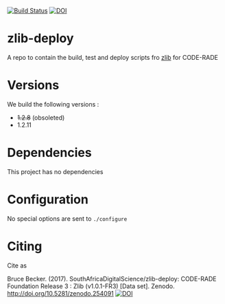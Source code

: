[![Build Status](https://ci.sagrid.ac.za/buildStatus/icon?job=zlib-deploy)](https://ci.sagrid.ac.za/job/zlib-deploy/) [![DOI](https://zenodo.org/badge/DOI/10.5281/zenodo.254091.svg)](https://doi.org/10.5281/zenodo.254091)


# zlib-deploy

A repo to contain the build, test and deploy scripts fro [zlib](http://zlib.net) for CODE-RADE

# Versions

We  build the following versions :

  * ~~1.2.8~~ (obsoleted)
  * 1.2.11

# Dependencies

This project has no dependencies

# Configuration

No special options are sent to `./configure`

# Citing

Cite as

Bruce Becker. (2017). SouthAfricaDigitalScience/zlib-deploy: CODE-RADE Foundation Release 3 : Zlib (v1.0.1-FR3) [Data set]. Zenodo. http://doi.org/10.5281/zenodo.254091 [![DOI](https://zenodo.org/badge/DOI/10.5281/zenodo.254091.svg)](https://doi.org/10.5281/zenodo.254091)
